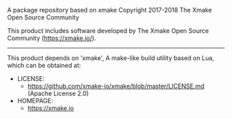 A package repository based on xmake
Copyright 2017-2018 The Xmake Open Source Community

This product includes software developed by The Xmake Open Source Community (https://xmake.io/).

-------------------------------------------------------------------------------

This product depends on 'xmake', A make-like build utility based on Lua,
which can be obtained at:

  * LICENSE:
    * https://github.com/xmake-io/xmake/blob/master/LICENSE.md (Apache License 2.0)
  * HOMEPAGE:
    * https://xmake.io


